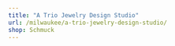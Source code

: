 ```yaml
---
title: "A Trio Jewelry Design Studio"
url: /milwaukee/a-trio-jewelry-design-studio/
shop: Schmuck
---
```

